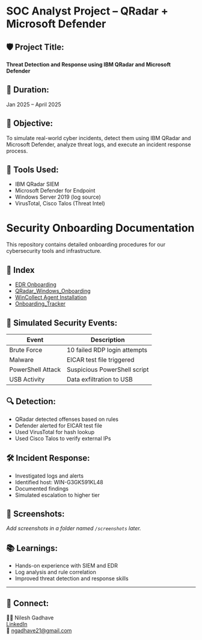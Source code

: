 # SOC Analyst Project – QRadar + Microsoft Defender

## 🛡️ Project Title:
**Threat Detection and Response using IBM QRadar and Microsoft Defender**

## 📅 Duration:
Jan 2025 – April 2025

## 🎯 Objective:
To simulate real-world cyber incidents, detect them using IBM QRadar and Microsoft Defender, analyze threat logs, and execute an incident response process.

## 🔧 Tools Used:
- IBM QRadar SIEM  
- Microsoft Defender for Endpoint  
- Windows Server 2019 (log source)  
- VirusTotal, Cisco Talos (Threat Intel)

# Security Onboarding Documentation

This repository contains detailed onboarding procedures for our cybersecurity tools and infrastructure.

## 📘 Index

- [EDR Onboarding](./EDR_onboarding.md)
- [QRadar_Windows_Onboarding](./QRadar_Windows_Onboarding.md)
- [WinCollect Agent Installation](./WinCollect_Agent_Installation.md)
- [Onboarding_Tracker](./onboarding_tracker.md)


## 🧪 Simulated Security Events:
| Event | Description |
|-------|-------------|
| Brute Force | 10 failed RDP login attempts |
| Malware | EICAR test file triggered |
| PowerShell Attack | Suspicious PowerShell script |
| USB Activity | Data exfiltration to USB |

## 🔍 Detection:
- QRadar detected offenses based on rules
- Defender alerted for EICAR test file
- Used VirusTotal for hash lookup
- Used Cisco Talos to verify external IPs

## 🛠️ Incident Response:
- Investigated logs and alerts
- Identified host: WIN-G3GK591KL48
- Documented findings
- Simulated escalation to higher tier

## 📸 Screenshots:
*Add screenshots in a folder named `/screenshots` later.*

## 📚 Learnings:
- Hands-on experience with SIEM and EDR
- Log analysis and rule correlation
- Improved threat detection and response skills

---

## 🔗 Connect:
👨‍💻 Nilesh Gadhave  
[LinkedIn](https://www.linkedin.com/in/nilesh-gadhave-90b3591b7/)  
📧 ngadhave21@gmail.com
